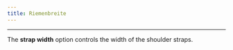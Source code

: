 ```yaml
---
title: Riemenbreite
---
```


***

The **strap width** option controls the width of the shoulder straps.
